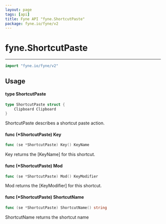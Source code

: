 ```yaml
---
layout: page
tags: [api]
title: Fyne API "fyne.ShortcutPaste"
package: fyne.io/fyne/v2
---
```


# fyne.ShortcutPaste
---
```go
import "fyne.io/fyne/v2"
```

## Usage

#### type ShortcutPaste

```go
type ShortcutPaste struct {
	Clipboard Clipboard
}
```

ShortcutPaste describes a shortcut paste action.

#### func (*ShortcutPaste) Key

```go
func (se *ShortcutPaste) Key() KeyName
```
Key returns the [KeyName] for this shortcut.

#### func (*ShortcutPaste) Mod

```go
func (se *ShortcutPaste) Mod() KeyModifier
```
Mod returns the [KeyModifier] for this shortcut.

#### func (*ShortcutPaste) ShortcutName

```go
func (se *ShortcutPaste) ShortcutName() string
```
ShortcutName returns the shortcut name
